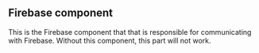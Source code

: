 ## Firebase component

This is the Firebase component that that is responsible for communicating with Firebase.
Without this component, this part will not work.

